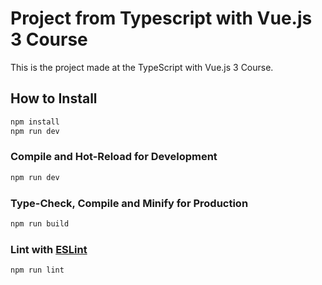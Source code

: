 # Project from Typescript with Vue.js 3 Course

This is the project made at  the TypeScript with Vue.js 3 Course.

## How to Install

```sh
npm install
npm run dev
```

### Compile and Hot-Reload for Development

```sh
npm run dev
```

### Type-Check, Compile and Minify for Production

```sh
npm run build
```

### Lint with [ESLint](https://eslint.org/)

```sh
npm run lint
```
